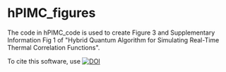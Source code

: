 # hPIMC_figures

The code in hPIMC_code is used to create Figure 3 and Supplementary Information Fig 1 of "Hybrid Quantum Algorithm for Simulating Real-Time Thermal Correlation Functions".

To cite this software, use [![DOI](https://zenodo.org/badge/1040433937.svg)](https://doi.org/10.5281/zenodo.16900432)
